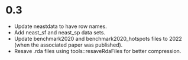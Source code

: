 # 0.3
- Update neastdata to have row names.
- Add neast_sf and neast_sp data sets.
- Update benchmark2020 and benchmark2020_hotspots files to 2022 (when the associated paper was published).
- Resave .rda files using tools::resaveRdaFiles for better compression.